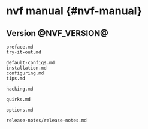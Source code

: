 # nvf manual {#nvf-manual}

## Version @NVF_VERSION@

```{=include=} preface
preface.md
try-it-out.md
```

```{=include=} parts
default-configs.md
installation.md
configuring.md
tips.md
```

```{=include=} chapters
hacking.md
```

```{=include=} appendix html:into-file=//quirks.html
quirks.md
```

```{=include=} appendix html:into-file=//options.html
options.md
```

```{=include=} appendix html:into-file=//release-notes.html
release-notes/release-notes.md
```
